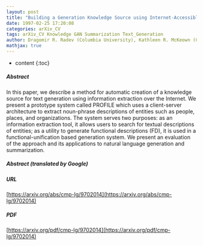 ```yaml
---
layout: post
title: "Building a Generation Knowledge Source using Internet-Accessible Newswire"
date: 1997-02-25 17:20:08
categories: arXiv_CV
tags: arXiv_CV Knowledge GAN Summarization Text_Generation
author: Dragomir R. Radev (Columbia University), Kathleen R. McKeown (Columbia University)
mathjax: true
---
```


* content
{:toc}

##### Abstract
In this paper, we describe a method for automatic creation of a knowledge source for text generation using information extraction over the Internet. We present a prototype system called PROFILE which uses a client-server architecture to extract noun-phrase descriptions of entities such as people, places, and organizations. The system serves two purposes: as an information extraction tool, it allows users to search for textual descriptions of entities; as a utility to generate functional descriptions (FD), it is used in a functional-unification based generation system. We present an evaluation of the approach and its applications to natural language generation and summarization.

##### Abstract (translated by Google)


##### URL
[https://arxiv.org/abs/cmp-lg/9702014](https://arxiv.org/abs/cmp-lg/9702014)

##### PDF
[https://arxiv.org/pdf/cmp-lg/9702014](https://arxiv.org/pdf/cmp-lg/9702014)

